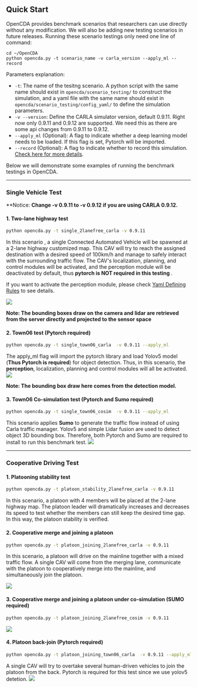 ## Quick Start

OpenCDA provides benchmark scenarios that researchers can use directly without any modification. We will also be adding new testing scenarios in future releases. Running these
scenario testings only need one line of command:
```she
cd ~/OpenCDA
python opencda.py -t scenario_name -v carla_version --apply_ml --record
```
Parameters explanation:
* `-t`: The name of the tesitng scenario. A python script with the same name should exist in
`opencda/scenario_testing/` to construct the simulation, and a yaml file with the same name should exist in
`opencda/scenario_testing/config_yaml/` to define the simulation parameters.
* `-v --version`: Define the CARLA simulator version, default 0.9.11. Right now only 0.9.11 and 0.9.12 are supported.
  We need this as there are some api changes from 0.9.11 to 0.9.12.
* `--apply_ml`  (Optional): A flag to indicate whether a deep learning model needs to be loaded. If this flag is
set, Pytorch will be imported.
* `--record` (Optional): A flag to indicate whether to record this simulation. [Check here for more details](https://carla.readthedocs.io/en/latest/adv_recorder/).

Below we will demonstrate some examples of running the benchmark testings in OpenCDA.

---
### Single Vehicle Test
**Notice: <strong> Change -v 0.9.11 to -v 0.9.12 if you are using CARLA 0.9.12.</strong>
####  1. Two-lane highway test
```sh
python opencda.py -t single_2lanefree_carla -v 0.9.11
```
In this scenario , a single Connected Automated Vehicle will be spawned at a 2-lane highway customized map.  This
CAV will try to reach the assigned destination with a desired speed of 100km/h and manage to safely interact
with the surrounding traffic flow. The CAV's localization, planning, and control modules will be activated, and the perception module will be deactivated
by default, thus <strong> pytorch is NOT required in this testing </strong>. <br>

If you want to activate the perception module, please check [Yaml Defining Rules](yaml_define.md) to see details.

![](images/single_2lanefree_carla.gif)

<strong>Note: The bounding boxes draw on the camera and lidar are retrieved from the server directly and
 projected to the sensor space</strong>

#### 2. Town06 test (Pytorch required)
```sh
python opencda.py -t single_town06_carla  -v 0.9.11 --apply_ml
```
The apply_ml flag will import the pytorch library and load Yolov5 model (<strong>Thus Pytorch is required</strong>) for object detection. Thus, in this
scenario, the <strong>perception</strong>, localization, planning and control modules will all be activated.
![](images/single_town06_carla_2.gif)

<strong>Note: The bounding box draw here comes from the detection model.</strong>

#### 3. Town06 Co-simulation test (Pytorch and Sumo required)
```sh
python opencda.py -t single_town06_cosim  -v 0.9.11 --apply_ml
```
This scenario applies <strong>Sumo</strong> to generate the traffic flow instead of using Carla traffic manager.
Yolov5 and simple Lidar fusion are used to detect object 3D bounding box. Therefore, both
Pytorch and Sumo are required to install to run this benchmark test.
![](images/town06_cosim.gif)

---
### Cooperative Driving Test
#### 1. Platooning stability test
```sh
python opencda.py -t platoon_stability_2lanefree_carla -v 0.9.11
```
In this scenario, a platoon with 4 members will be placed at the 2-lane highway map. The platoon leader will dramatically increases
and decreases its speed to test whether the members can still keep the desired time gap. In this way, the platoon
stability is verified.

#### 2. Cooperative merge and joining a platoon
```sh
python opencda.py -t platoon_joining_2lanefree_carla -v 0.9.11
```
In this scenario, a platoon will drive on the mainline together with a mixed traffic flow. A single CAV will come from the
merging lane, communicate with the platoon to cooperatively merge into the mainline, and simultaneously join the platoon.

![](images/platoon_joining_2lanefree.gif)

#### 3. Cooperative merge and joining a platoon under co-simulation (SUMO required)
```sh
python opencda.py -t platoon_joining_2lanefree_cosim -v 0.9.11
```
![](images/platoon_joining_cosim.gif)

#### 4. Platoon back-join (Pytorch required)
```sh
python opencda.py -t platoon_joining_town06_carla  -v 0.9.11 --apply_ml
```
A single CAV will try to overtake several human-driven vehicles to join the platoon from the back.
Pytorch is required for this test since we use yolov5 detetion.
![](images/platoon_joining_town06.gif)
